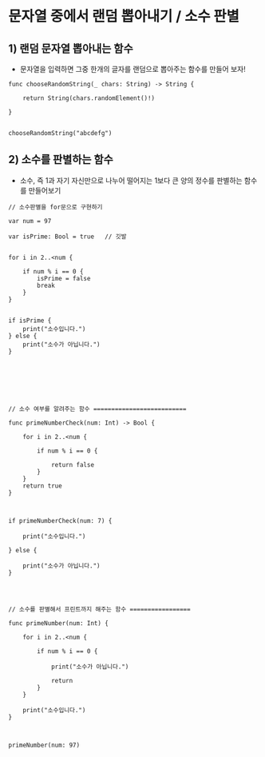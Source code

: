 # 문자열 중에서 랜덤 뽑아내기 / 소수 판별

## 1) 랜덤 문자열 뽑아내는 함수

- 문자열을 입력하면 그중 한개의 글자를 랜덤으로 뽑아주는 함수를 만들어 보자!

```
func chooseRandomString(_ chars: String) -> String {

    return String(chars.randomElement()!)

}


chooseRandomString("abcdefg")

```

## 2) 소수를 판별하는 함수

- 소수, 즉 1과 자기 자신만으로 나누어 떨어지는 1보다 큰 양의 정수를 판별하는 함수를 만들어보기

```
// 소수판별을 for문으로 구현하기

var num = 97

var isPrime: Bool = true   // 깃발


for i in 2..<num {

    if num % i == 0 {
        isPrime = false
        break
    }
}


if isPrime {
    print("소수입니다.")
} else {
    print("소수가 아닙니다.")
}







// 소수 여부를 알려주는 함수 ==========================

func primeNumberCheck(num: Int) -> Bool {

    for i in 2..<num {

        if num % i == 0 {

            return false
        }
    }
    return true
}



if primeNumberCheck(num: 7) {

    print("소수입니다.")

} else {

    print("소수가 아닙니다.")
}




// 소수를 판별해서 프린트까지 해주는 함수 =================

func primeNumber(num: Int) {

    for i in 2..<num {

        if num % i == 0 {

            print("소수가 아닙니다.")

            return
        }
    }

    print("소수입니다.")
}



primeNumber(num: 97)



```
